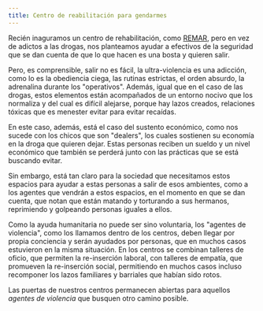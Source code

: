 ```yaml
---
title: Centro de reabilitación para gendarmes
---
```


Recién inaguramos un centro de rehabilitación, como [REMAR][1], pero en vez de
adictos a las drogas, nos planteamos ayudar a efectivos de la seguridad que se
dan cuenta de que lo que hacen es una bosta y quieren salir.

Pero, es comprensible, salir no es fácil, la ultra-violencia es una adicción,
como lo es la obediencia ciega, las rutinas estrictas, el orden absurdo, la
adrenalina durante los "operativos". Además, igual que en el caso de las
drogas, estos elementos están acompañados de un entorno nocivo que los
normaliza y del cual es difícil alejarse, porque hay lazos creados, relaciones
tóxicas que es menester evitar para evitar recaídas.

En este caso, además, está el caso del sustento económico, como nos sucede con
los chicos que son "dealers", los cuales sostienen su economía en la droga que
quieren dejar. Estas personas reciben un sueldo y un nivel económico que
también se perderá junto con las prácticas que se está buscando evitar.

Sin embargo, está tan claro para la sociedad que necesitamos estos espacios
para ayudar a estas personas a salir de esos ambientes, como a los agentes que
vendrán a estos espacios, en el momento en que se dan cuenta, que notan que
están matando y torturando a sus hermanos, reprimiendo y golpeando personas
iguales a ellos.

Como la ayuda humanitaria no puede ser sino voluntaria, los "agentes de
violencia", como los llamamos dentro de los centros, deben llegar por propia
conciencia y serán ayudados por personas, que en muchos casos estuvieron en la
misma situación. En los centros se combinan talleres de oficio, que permiten la
re-inserción laboral, con talleres de empatía, que promueven la re-inserción
social, permitiendo en muchos casos incluso recomponer los lazos familiares y
barriales que habían sido rotos.

Las puertas de nuestros centros permanecen abiertas para aquellos _agentes de
violencia_ que busquen otro camino posible.

[1]: https://remarargentina.org/acerca-de-remar/
